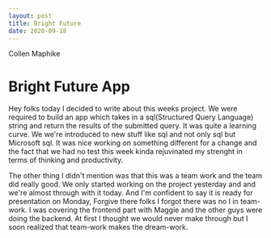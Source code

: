 ```yaml
---
layout: post
title: Bright Future
date: 2020-09-18
---
```


Collen Maphike

# Bright Future App

Hey folks today I decided to write about this weeks project. We were required to build an app which takes in a sql(Structured Query Language) string and return the results of the submitted query. It was quite a learning curve. We we're introduced to new stuff like sql and not only sql but Microsoft sql. It was nice working on something different for a change and the fact that we had no test this week kinda rejuvinated my strenght in terms of thinking and productivity.

The other thing I didn't mention was that this was a team work and the team did really good. We only started working on the project yesterday and and we're almost through with it today. And I'm confident to say it is ready for presentation on Monday, Forgive there folks I forgot there was no I in team-work.
I was covering the frontend part with Maggie and the other guys were doing the backend. At first I thought we would never make through but I soon realized that team-work makes the dream-work.
